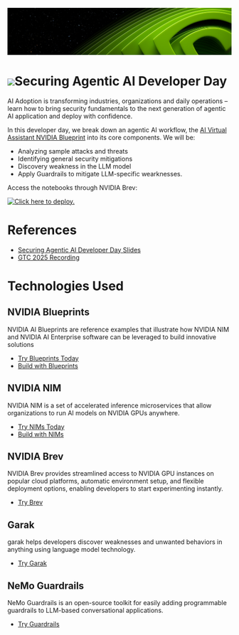 ![NVIDIA Header](assets/header.png)
<h1><img align="center" src="https://github.com/user-attachments/assets/cbe0d62f-c856-4e0b-b3ee-6184b7c4d96f">Securing Agentic AI Developer Day</h1>

AI Adoption is transforming industries, organizations and daily operations – learn how to bring security fundamentals to the next generation of agentic AI application and deploy with confidence.

In this developer day, we break down an agentic AI workflow, the [AI Virtual Assistant NVIDIA Blueprint](https://build.nvidia.com/nvidia/ai-virtual-assistant-for-customer-service) into its core components. We will be: 
- Analyzing sample attacks and threats
- Identifying general security mitigations
- Discovery weakness in the LLM model
- Apply Guardrails to mitigate LLM-specific wearknesses. 

Access the notebooks through NVIDIA Brev: 

[![ Click here to deploy.](https://brev-assets.s3.us-west-1.amazonaws.com/nv-lb-dark.svg)](https://brev.nvidia.com/launchable/deploy?launchableID=env-2u8ZUGPOQ7zUX1t4z9pkxhlxoAY)


# References
- [Securing Agentic AI Developer Day Slides](assets/slides.pdf)
- [GTC 2025 Recording](https://www.nvidia.com/gtc/session-catalog/?deeplink=audience-recommend--2&tab.catalogallsessionstab=16566177511100015Kus&search.pcybersecurityp=1736267392004001Amu5&search.pcybersecurityp=1699468149882001CDqA&search.pcybersecurityp=1699468149882002CSFV&search.suggestedaudiencelevel=1732117107498003nOoA#/session/1728679235868001mijf)


# Technologies Used 

## NVIDIA Blueprints
NVIDIA AI Blueprints are reference examples that illustrate how NVIDIA NIM and NVIDIA AI Enterprise software can be leveraged to build innovative solutions 
- [Try Blueprints Today](https://build.nvidia.com/blueprints)
 - [Build with Blueprints](https://github.com/NVIDIA-AI-Blueprints)

## NVIDIA NIM 
NVIDIA NIM is a set of accelerated inference microservices that allow organizations to run AI models on NVIDIA GPUs anywhere.
- [Try NIMs Today](https://catalog.ngc.nvidia.com/?filters=nvidia_nim|NVIDIA%20NIM|nimmcro_nvidia_nim,resourceType|Container|container)
- [Build with NIMs](https://build.nvidia.com/)

## NVIDIA Brev 
NVIDIA Brev provides streamlined access to NVIDIA GPU instances on popular cloud platforms, automatic environment setup, and flexible deployment options, enabling developers to start experimenting instantly.
- [Try Brev](https://developer.nvidia.com/brev)

## Garak 
garak helps developers discover weaknesses and unwanted behaviors in anything using language model technology.
- [Try Garak](https://github.com/NVIDIA/garak?tab=readme-ov-file)

## NeMo Guardrails
NeMo Guardrails is an open-source toolkit for easily adding programmable guardrails to LLM-based conversational applications.
- [Try Guardrails](https://github.com/NVIDIA/NeMo-Guardrails)


